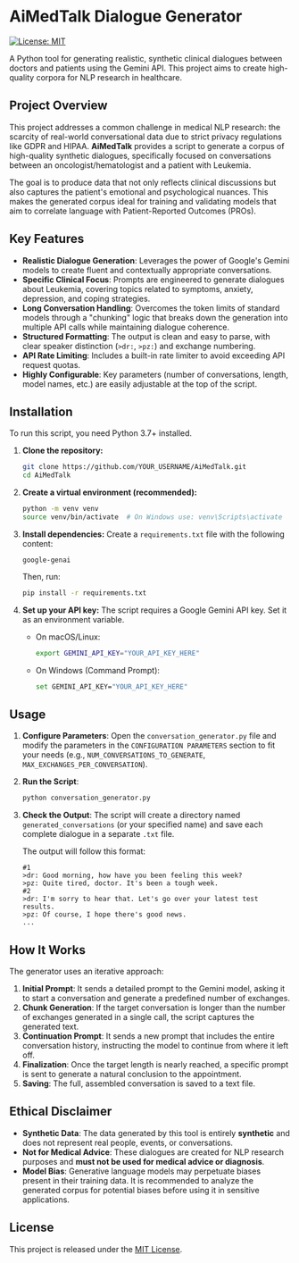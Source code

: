 # AiMedTalk Dialogue Generator

[![License: MIT](https://img.shields.io/badge/License-MIT-yellow.svg)](https://opensource.org/licenses/MIT)

A Python tool for generating realistic, synthetic clinical dialogues between doctors and patients using the Gemini API. This project aims to create high-quality corpora for NLP research in healthcare.

## Project Overview

This project addresses a common challenge in medical NLP research: the scarcity of real-world conversational data due to strict privacy regulations like GDPR and HIPAA. **AiMedTalk** provides a script to generate a corpus of high-quality synthetic dialogues, specifically focused on conversations between an oncologist/hematologist and a patient with Leukemia.

The goal is to produce data that not only reflects clinical discussions but also captures the patient's emotional and psychological nuances. This makes the generated corpus ideal for training and validating models that aim to correlate language with Patient-Reported Outcomes (PROs).

## Key Features

-   **Realistic Dialogue Generation**: Leverages the power of Google's Gemini models to create fluent and contextually appropriate conversations.
-   **Specific Clinical Focus**: Prompts are engineered to generate dialogues about Leukemia, covering topics related to symptoms, anxiety, depression, and coping strategies.
-   **Long Conversation Handling**: Overcomes the token limits of standard models through a "chunking" logic that breaks down the generation into multiple API calls while maintaining dialogue coherence.
-   **Structured Formatting**: The output is clean and easy to parse, with clear speaker distinction (`>dr:`, `>pz:`) and exchange numbering.
-   **API Rate Limiting**: Includes a built-in rate limiter to avoid exceeding API request quotas.
-   **Highly Configurable**: Key parameters (number of conversations, length, model names, etc.) are easily adjustable at the top of the script.

## Installation

To run this script, you need Python 3.7+ installed.

1.  **Clone the repository:**
    ```bash
    git clone https://github.com/YOUR_USERNAME/AiMedTalk.git
    cd AiMedTalk
    ```

2.  **Create a virtual environment (recommended):**
    ```bash
    python -m venv venv
    source venv/bin/activate  # On Windows use: venv\Scripts\activate
    ```

3.  **Install dependencies:**
    Create a `requirements.txt` file with the following content:
    ```
    google-genai
    ```
    Then, run:
    ```bash
    pip install -r requirements.txt
    ```

4.  **Set up your API key:**
    The script requires a Google Gemini API key. Set it as an environment variable.

    *   On macOS/Linux:
        ```bash
        export GEMINI_API_KEY="YOUR_API_KEY_HERE"
        ```
    *   On Windows (Command Prompt):
        ```bash
        set GEMINI_API_KEY="YOUR_API_KEY_HERE"
        ```

## Usage

1.  **Configure Parameters**: Open the `conversation_generator.py` file and modify the parameters in the `CONFIGURATION PARAMETERS` section to fit your needs (e.g., `NUM_CONVERSATIONS_TO_GENERATE`, `MAX_EXCHANGES_PER_CONVERSATION`).

2.  **Run the Script**:
    ```bash
    python conversation_generator.py
    ```

3.  **Check the Output**: The script will create a directory named `generated_conversations` (or your specified name) and save each complete dialogue in a separate `.txt` file.

    The output will follow this format:
    ```
    #1
    >dr: Good morning, how have you been feeling this week?
    >pz: Quite tired, doctor. It's been a tough week.
    #2
    >dr: I'm sorry to hear that. Let's go over your latest test results.
    >pz: Of course, I hope there's good news.
    ...
    ```

## How It Works

The generator uses an iterative approach:
1.  **Initial Prompt**: It sends a detailed prompt to the Gemini model, asking it to start a conversation and generate a predefined number of exchanges.
2.  **Chunk Generation**: If the target conversation is longer than the number of exchanges generated in a single call, the script captures the generated text.
3.  **Continuation Prompt**: It sends a new prompt that includes the entire conversation history, instructing the model to continue from where it left off.
4.  **Finalization**: Once the target length is nearly reached, a specific prompt is sent to generate a natural conclusion to the appointment.
5.  **Saving**: The full, assembled conversation is saved to a text file.

## Ethical Disclaimer

-   **Synthetic Data**: The data generated by this tool is entirely **synthetic** and does not represent real people, events, or conversations.
-   **Not for Medical Advice**: These dialogues are created for NLP research purposes and **must not be used for medical advice or diagnosis**.
-   **Model Bias**: Generative language models may perpetuate biases present in their training data. It is recommended to analyze the generated corpus for potential biases before using it in sensitive applications.

## License

This project is released under the [MIT License](LICENSE).
